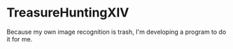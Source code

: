 # TreasureHuntingXIV
Because my own image recognition is trash, I'm developing a program to do it for me.
